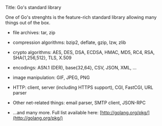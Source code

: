 Title: Go's standard library

One of Go's strenghts is the feature-rich standard library allowing many things out of the box.

* file archives: tar, zip

* compression algorithms: bzip2, deflate, gzip, lzw, zlib

* crypto algorithms: AES, DES, DSA, ECDSA, HMAC, MD5, RC4, RSA, SHA{1,256,512}, TLS, X.509

* encodings: ASN.1 (DER), base{32,64}, CSV, JSON, XML, ...

* image manipulation: GIF, JPEG, PNG

* HTTP: client, server (including HTTPS support), CGI, FastCGI, URL parser

* Other net-related things: email parser, SMTP client, JSON-RPC

* ...and many more. Full list available here: [http://golang.org/pkg/](http://golang.org/pkg/)

